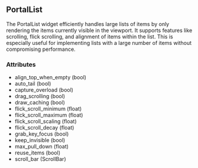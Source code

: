 ## PortalList
The PortalList widget efficiently handles large lists of items by only rendering the items currently visible in the viewport. It supports features like scrolling, flick scrolling, and alignment of items within the list. This is especially useful for implementing lists with a large number of items without compromising performance.

### Attributes
- align_top_when_empty (bool)
- auto_tail (bool)
- capture_overload (bool)
- drag_scrolling (bool)
- draw_caching (bool)
- flick_scroll_minimum (float)
- flick_scroll_maximum (float)
- flick_scroll_scaling (float)
- flick_scroll_decay (float)
- grab_key_focus (bool)
- keep_invisible (bool)
- max_pull_down (float)
- reuse_items (bool)
- scroll_bar (ScrollBar)